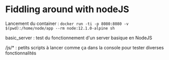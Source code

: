 # Fiddling around with nodeJS

Lancement du container :
```docker run -ti -p 8080:8080 -v $(pwd):/home/node/app --rm node:12.1.0-alpine sh```

basic_server : test du fonctionnement d'un server basique en NodeJS

/js/* : petits scripts à lancer comme ça dans la console pour tester diverses fonctionnalités
